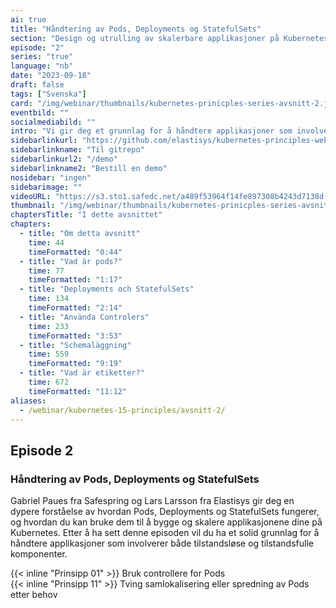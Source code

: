 ```yaml
---
ai: true
title: "Håndtering av Pods, Deployments og StatefulSets"
section: "Design og utrulling av skalerbare applikasjoner på Kubernetes"
episode: "2"
series: "true"
language: "nb"
date: "2023-09-18"
draft: false
tags: ["Svenska"]
card: "/img/webinar/thumbnails/kubernetes-prinicples-series-avsnitt-2.jpeg"
eventbild: ""
socialmediabild: ""
intro: "Vi gir deg et grunnlag for å håndtere applikasjoner som involverer både tilstandsløse og tilstandsbaserte komponenter."
sidebarlinkurl: "https://github.com/elastisys/kubernetes-principles-webinar-series"
sidebarlinkname: "Til gitrepo"
sidebarlinkurl2: "/demo"
sidebarlinkname2: "Bestill en demo"
nosidebar: "ingen"
sidebarimage: ""
videoURL: "https://s3.sto1.safedc.net/a489f53964f14fe897308b4243d7138d:processedvideos/safespring-elastisys_webcast_episode_2/master.m3u8"
thumbnail: "/img/webinar/thumbnails/kubernetes-prinicples-series-avsnitt-2.jpeg"
chaptersTitle: "I dette avsnittet"
chapters:
  - title: "Om detta avsnitt"
    time: 44
    timeFormatted: "0:44"
  - title: "Vad är pods?"
    time: 77
    timeFormatted: "1:17"
  - title: "Deployments och StatefulSets"
    time: 134
    timeFormatted: "2:14"
  - title: "Använda Controlers"
    time: 233
    timeFormatted: "3:53"
  - title: "Schemaläggning"
    time: 559
    timeFormatted: "9:19"
  - title: "Vad är etiketter?"
    time: 672
    timeFormatted: "11:12"
aliases:
  - /webinar/kubernetes-15-principles/avsnitt-2/
---
```

## Episode 2

### Håndtering av Pods, Deployments og StatefulSets

Gabriel Paues fra Safespring og Lars Larsson fra Elastisys gir deg en dypere forståelse av hvordan Pods, Deployments og StatefulSets fungerer, og hvordan du kan bruke dem til å bygge og skalere applikasjonene dine på Kubernetes. Etter å ha sett denne episoden vil du ha et solid grunnlag for å håndtere applikasjoner som involverer både tilstandsløse og tilstandsfulle komponenter.

{{< inline "Prinsipp 01" >}} Bruk controllere for Pods  
{{< inline "Prinsipp 11" >}} Tving samlokalisering eller spredning av Pods etter behov